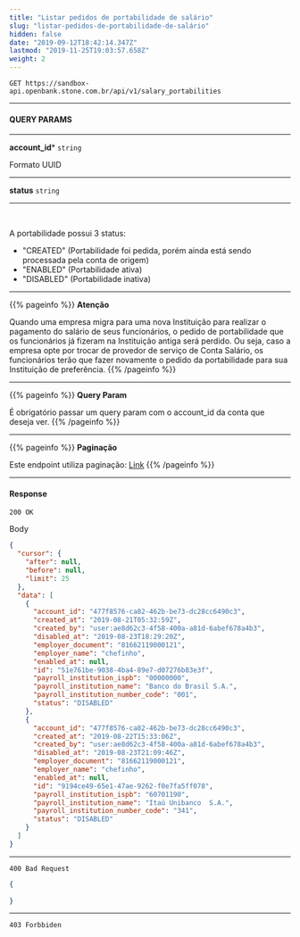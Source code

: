 ```yaml
---
title: "Listar pedidos de portabilidade de salário"
slug: "listar-pedidos-de-portabilidade-de-salário"
hidden: false
date: "2019-09-12T18:42:14.347Z"
lastmod: "2019-11-25T19:03:57.658Z"
weight: 2
---
```



``` 
GET https://sandbox-api.openbank.stone.com.br/api/v1/salary_portabilities
```
---

#### **QUERY PARAMS**

---

**account_id***  `string` 

Formato UUID


---

**status**  `string` 


---

<br>

A portabilidade possui 3 status:
- "CREATED" (Portabilidade foi pedida, porém ainda está sendo processada pela conta de origem)
- "ENABLED" (Portabilidade ativa)
- "DISABLED" (Portabilidade inativa)


---

{{% pageinfo %}}
**Atenção**

Quando uma empresa migra para uma nova Instituição para realizar o pagamento do salário de seus funcionários, o pedido de portabilidade que os funcionários já fizeram na Instituição antiga será perdido. 
Ou seja, caso a empresa opte por trocar de provedor de serviço de Conta Salário, os funcionários terão que fazer novamente o pedido da portabilidade para sua Instituição de preferência.
{{% /pageinfo %}}

---


{{% pageinfo %}}
**Query Param**

É obrigatório passar um query param com o account_id da conta que deseja ver.
{{% /pageinfo %}}

---

{{% pageinfo %}}
**Paginação**

Este endpoint utiliza paginação: [Link](https://docs.openbank.stone.com.br/reference#paginação)
{{% /pageinfo %}}

---


#### **Response**

```
200 OK 
```
Body
```json
{
  "cursor": {
    "after": null,
    "before": null,
    "limit": 25
  },
  "data": [
    {
      "account_id": "477f8576-ca82-462b-be73-dc28cc6490c3",
      "created_at": "2019-08-21T05:32:59Z",
      "created_by": "user:ae8d62c3-4f58-400a-a81d-6abef678a4b3",
      "disabled_at": "2019-08-23T18:29:20Z",
      "employer_document": "81662119000121",
      "employer_name": "chefinho",
      "enabled_at": null,
      "id": "51e761be-9038-4ba4-89e7-d07276b83e3f",
      "payroll_institution_ispb": "00000000",
      "payroll_institution_name": "Banco do Brasil S.A.",
      "payroll_institution_number_code": "001",
      "status": "DISABLED"
    },
    {
      "account_id": "477f8576-ca82-462b-be73-dc28cc6490c3",
      "created_at": "2019-08-22T15:33:06Z",
      "created_by": "user:ae8d62c3-4f58-400a-a81d-6abef678a4b3",
      "disabled_at": "2019-08-23T21:09:46Z",
      "employer_document": "81662119000121",
      "employer_name": "chefinho",
      "enabled_at": null,
      "id": "9194ce49-65e1-47ae-9262-f0e7fa5ff078",
      "payroll_institution_ispb": "60701190",
      "payroll_institution_name": "Itaú Unibanco  S.A.",
      "payroll_institution_number_code": "341",
      "status": "DISABLED"
    }
  ]
}
```

---

```
400 Bad Request 
```

```json
{
  
}
```

---

```
403 Forbbiden 
```

```

